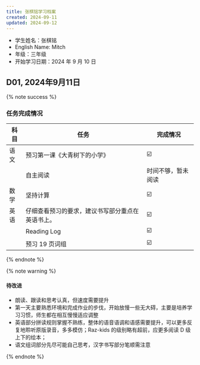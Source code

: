 ```yaml
---
title: 张棋铭学习档案
created: 2024-09-11
updated: 2024-09-12
---
```


- 学生姓名：张棋铭
- English Name: Mitch
- 年级：三年级
- 开始学习日期：2024 年 9 月 10 日

## D01, 2024年9月11日

{% note success %}

### 任务完成情况

| 科目  | 任务                       | 完成情况      |
| --- | ------------------------ | --------- |
| 语文  | 预习第一课《大青树下的小学》           | ☑️        |
|     | 自主阅读                     | 时间不够，暂未阅读 |
| 数学  | 坚持计算                     | ☑️        |
| 英语  | 仔细查看预习的要求，建议书写部分重点在英语书上。 | ☑️        |
|     | Reading Log<br>          | ☑️        |
|     | 预习 19 页词组                | ☑️        |
{% endnote %}

{% note warning %}

#### 待改进

- 朗读、跟读和思考认真，但速度需要提升
- 第一天主要熟悉环境和完成作业的步伐，开始放慢一些无大碍，主要是培养学习习惯，师生都在相互慢慢适应调整
- 英语部分拼读规则掌握不熟练，整体的语音语调和语感需要提升，可以更多反复地聆听原版录音，多多模仿；Raz-kids 的级别略有超前，应更多阅读 D 级上下的绘本；
- 语文组词部分先尽可能自己思考，汉字书写部分笔顺需注意

{% endnote %}
